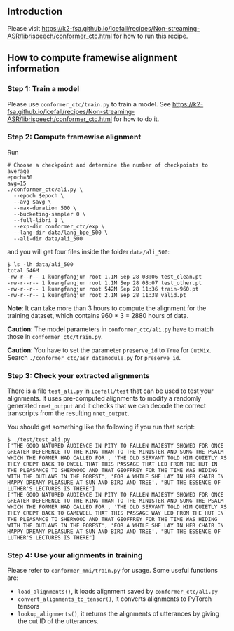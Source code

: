 ## Introduction

Please visit
<https://k2-fsa.github.io/icefall/recipes/Non-streaming-ASR/librispeech/conformer_ctc.html>
for how to run this recipe.

## How to compute framewise alignment information

### Step 1: Train a model

Please use `conformer_ctc/train.py` to train a model.
See <https://k2-fsa.github.io/icefall/recipes/Non-streaming-ASR/librispeech/conformer_ctc.html>
for how to do it.

### Step 2: Compute framewise alignment

Run

```
# Choose a checkpoint and determine the number of checkpoints to average
epoch=30
avg=15
./conformer_ctc/ali.py \
  --epoch $epoch \
  --avg $avg \
  --max-duration 500 \
  --bucketing-sampler 0 \
  --full-libri 1 \
  --exp-dir conformer_ctc/exp \
  --lang-dir data/lang_bpe_500 \
  --ali-dir data/ali_500
```
and  you will get four files inside the folder `data/ali_500`:

```
$ ls -lh data/ali_500
total 546M
-rw-r--r-- 1 kuangfangjun root 1.1M Sep 28 08:06 test_clean.pt
-rw-r--r-- 1 kuangfangjun root 1.1M Sep 28 08:07 test_other.pt
-rw-r--r-- 1 kuangfangjun root 542M Sep 28 11:36 train-960.pt
-rw-r--r-- 1 kuangfangjun root 2.1M Sep 28 11:38 valid.pt
```

**Note**: It can take more than 3 hours to compute the alignment
for the training dataset, which contains 960 * 3 = 2880 hours of data.

**Caution**: The model parameters in `conformer_ctc/ali.py` have to match those
in `conformer_ctc/train.py`.

**Caution**: You have to set the parameter `preserve_id` to `True` for `CutMix`.
Search `./conformer_ctc/asr_datamodule.py` for `preserve_id`.

### Step 3: Check your extracted alignments

There is a file `test_ali.py` in `icefall/test` that can be used to test your
alignments. It uses pre-computed alignments to modify a randomly generated
`nnet_output` and it checks that we can decode the correct transcripts
from the resulting `nnet_output`.

You should get something like the following if you run that script:

```
$ ./test/test_ali.py
['THE GOOD NATURED AUDIENCE IN PITY TO FALLEN MAJESTY SHOWED FOR ONCE GREATER DEFERENCE TO THE KING THAN TO THE MINISTER AND SUNG THE PSALM WHICH THE FORMER HAD CALLED FOR', 'THE OLD SERVANT TOLD HIM QUIETLY AS THEY CREPT BACK TO DWELL THAT THIS PASSAGE THAT LED FROM THE HUT IN THE PLEASANCE TO SHERWOOD AND THAT GEOFFREY FOR THE TIME WAS HIDING WITH THE OUTLAWS IN THE FOREST', 'FOR A WHILE SHE LAY IN HER CHAIR IN HAPPY DREAMY PLEASURE AT SUN AND BIRD AND TREE', "BUT THE ESSENCE OF LUTHER'S LECTURES IS THERE"]
['THE GOOD NATURED AUDIENCE IN PITY TO FALLEN MAJESTY SHOWED FOR ONCE GREATER DEFERENCE TO THE KING THAN TO THE MINISTER AND SUNG THE PSALM WHICH THE FORMER HAD CALLED FOR', 'THE OLD SERVANT TOLD HIM QUIETLY AS THEY CREPT BACK TO GAMEWELL THAT THIS PASSAGE WAY LED FROM THE HUT IN THE PLEASANCE TO SHERWOOD AND THAT GEOFFREY FOR THE TIME WAS HIDING WITH THE OUTLAWS IN THE FOREST', 'FOR A WHILE SHE LAY IN HER CHAIR IN HAPPY DREAMY PLEASURE AT SUN AND BIRD AND TREE', "BUT THE ESSENCE OF LUTHER'S LECTURES IS THERE"]
```

### Step 4: Use your alignments in training

Please refer to `conformer_mmi/train.py` for usage. Some useful
functions are:

- `load_alignments()`, it loads alignment saved by `conformer_ctc/ali.py`
- `convert_alignments_to_tensor()`, it converts alignments to PyTorch tensors
- `lookup_alignments()`, it returns the alignments of utterances by giving the cut ID of the utterances.

